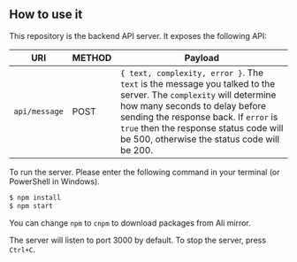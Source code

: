 ## How to use it

This repository is the backend API server. It exposes the following API:

|URI|METHOD|Payload|
|---|---|---|
|`api/message`|POST|`{ text, complexity, error }`. The `text` is the message you talked to the server. The `complexity` will determine how many seconds to delay before sending the response back. If `error` is `true` then the response status code will be 500, otherwise the status code will be 200.|

To run the server. Please enter the following command in your terminal (or PowerShell in Windows).

```bash
$ npm install
$ npm start
```

You can change `npm` to `cnpm` to download packages from Ali mirror.

The server will listen to port 3000 by default. To stop the server, press `Ctrl+C`.
